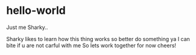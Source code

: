 # hello-world
Just me Sharky..

Sharky likes to learn how this thing works so better do something ya
I can bite if u are not carful with me
So lets work together for now
cheers!

